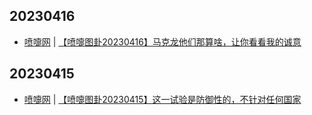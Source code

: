 ## 20230416
- [喷嚏网](http://www.dapenti.com/blog/blog.asp?subjectid=70&name=xilei) | [【喷嚏图卦20230416】马克龙他们那算啥，让你看看我的诚意](http://www.dapenti.com/blog/more.asp?name=xilei&id=170913)

## 20230415
- [喷嚏网](http://www.dapenti.com/blog/blog.asp?subjectid=70&name=xilei) | [【喷嚏图卦20230415】这一试验是防御性的，不针对任何国家](http://www.dapenti.com/blog/more.asp?name=xilei&id=170905)

